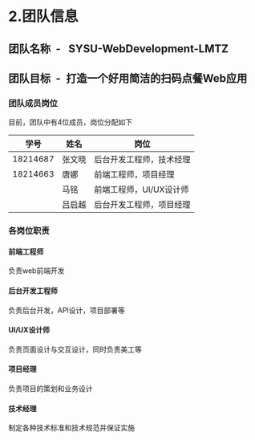# 2.团队信息
## 团队名称&ensp;-&ensp; SYSU-WebDevelopment-LMTZ
## 团队目标&ensp;-&ensp;打造一个好用简洁的扫码点餐Web应用
### 团队成员岗位
目前，团队中有4位成员，岗位分配如下

|学号|姓名|岗位|
|-|-|-|
|18214687|张文晓|后台开发工程师，技术经理|
|18214663|唐娜|前端工程师，项目经理|
||马铭|前端工程师，UI/UX设计师|
||吕启越|后台开发工程师，项目经理|
### 各岗位职责
#### 前端工程师
负责web前端开发
#### 后台开发工程师
负责后台开发，API设计，项目部署等
#### UI/UX设计师
负责页面设计与交互设计，同时负责美工等
#### 项目经理
负责项目的策划和业务设计
#### 技术经理
制定各种技术标准和技术规范并保证实施
